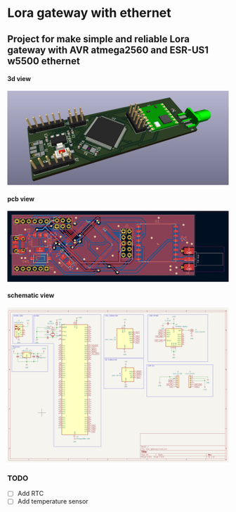 # Lora gateway with ethernet

## Project for make simple and reliable Lora gateway with AVR atmega2560 and ESR-US1 w5500 ethernet

#### 3d view

![3d](pcb/3d.png)

#### pcb view

![pcb](pcb/pcb.png)

#### schematic view

![schematic](pcb/schematic.png)

### TODO

-[ ] Add RTC
-[ ] Add temperature sensor